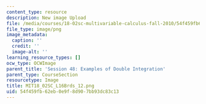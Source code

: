 ```yaml
---
content_type: resource
description: New image Upload
file: /media/courses/18-02sc-multivariable-calculus-fall-2010/54f459fb62eb0e9f8d907bb93dc83c13_MIT18_02SC_L16Brds_12.png
file_type: image/png
image_metadata:
  caption: ''
  credit: ''
  image-alt: ''
learning_resource_types: []
ocw_type: OCWImage
parent_title: 'Session 48: Examples of Double Integration'
parent_type: CourseSection
resourcetype: Image
title: MIT18_02SC_L16Brds_12.png
uid: 54f459fb-62eb-0e9f-8d90-7bb93dc83c13
---
```

